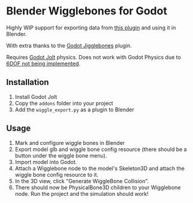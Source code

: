 # Blender Wigglebones for Godot

Highly WIP support for exporting data from [this plugin](https://github.com/shteeve3d/blender-wiggle-2) and using it in Blender.

With extra thanks to the [Godot Jigglebones](https://github.com/TokisanGames/godot-jigglebones) plugin.

Requires [Godot Jolt](https://github.com/godot-jolt/godot-jolt) physics. Does not work with Godot Physics 
due to [6DOF not being implemented](https://github.com/godotengine/godot/issues/54761).

## Installation

1. Install Godot Jolt
2. Copy the `addons` folder into your project
3. Add the `wiggle_export.py` as a plugin to Blender


## Usage

1. Mark and configure wiggle bones in Blender
2. Export model glb and wiggle bone config resource (there should be a button under the wiggle bone menu).
3. Import model into Godot.
4. Attach a Wigglebone node to the model's Skeleton3D and attach the wiggle bone config resource to it.
5. In the 3D view, click "Generate WiggleBone Collision".
6. There should now be PhysicalBone3D children to your Wigglebone node. Run the project and the simulation should work!



